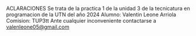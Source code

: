 ACLARACIONES
Se trata de la practica 1 de la unidad 3 de la tecnicatura en programacion de la UTN del año 2024
Alumno: Valentin Leone Arriola
Comision: TUP3tt
Ante cualquier inconveniente contactarse a valenleone05@gmail.com
